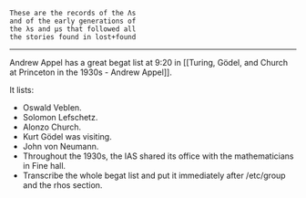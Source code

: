 ```cobol
These are the records of the Λs
and of the early generations of
the λs and μs that followed all
the stories found in lost+found
```

---

Andrew Appel has a great begat list at 9:20 in [[Turing, Gödel, and Church at Princeton in the 1930s - Andrew Appel]].

It lists:
- Oswald Veblen.
- Solomon Lefschetz.
- Alonzo Church.
- Kurt Gödel was visiting.
- John von Neumann.
- Throughout the 1930s, the IAS shared its office with the mathematicians in Fine hall.
- Transcribe the whole begat list and put it immediately after /etc/group and the rhos section.
